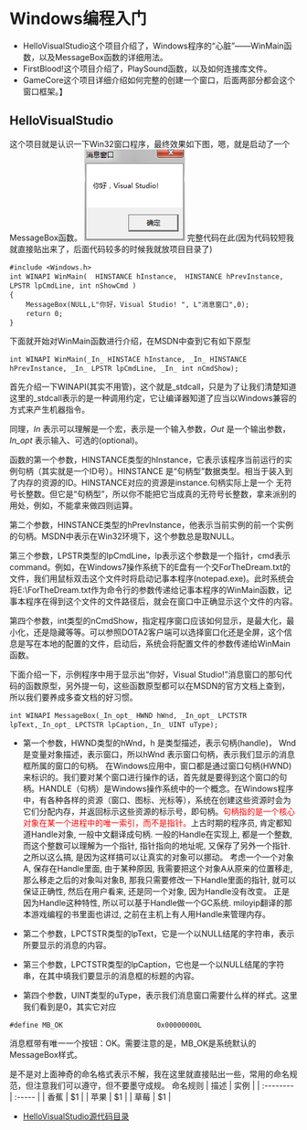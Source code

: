 # Windows编程入门
- HelloVisualStudio这个项目介绍了，Windows程序的“心脏”——WinMain函数，以及MessageBox函数的详细用法。
- FirstBlood!这个项目介绍了，PlaySound函数，以及如何连接库文件。
- GameCore这个项目详细介绍如何完整的创建一个窗口，后面两部分都会这个窗口框架。】

## HelloVisualStudio 
这个项目就是认识一下Win32窗口程序，最终效果如下图，嗯，就是启动了一个MessageBox函数。
![](./Images/HelloVisualStudio.png)
完整代码在此(因为代码较短我就直接贴出来了，后面代码较多的时候我就放项目目录了)
```
#include <Windows.h>
int WINAPI WinMain(  HINSTANCE hInstance,  HINSTANCE hPrevInstance,  LPSTR lpCmdLine, int nShowCmd )
{
	MessageBox(NULL,L"你好，Visual Studio! ", L"消息窗口",0);
	return 0;
}
```
下面就开始对WinMain函数进行介绍，在MSDN中查到它有如下原型
```
int WINAPI WinMain(_In_ HINSTACE hInstance, _In_ HINSTANCE hPrevInstance, _In_ LPSTR lpCmdLine, _In_ int nCmdShow);
```
首先介绍一下WINAPI(其实不用管)，这个就是_stdcall，只是为了让我们清楚知道这里的_stdcall表示的是一种调用约定，它让编译器知道了应当以Windows兼容的方式来产生机器指令。

同理，_In_ 表示可以理解是一个宏，表示是一个输入参数，_Out_ 是一个输出参数，_In_opt_ 表示输入、可选的(optional)。

函数的第一个参数，HINSTANCE类型的hInstance，它表示该程序当前运行的实例句柄（其实就是一个ID号）。HINSTANCE 是“句柄型”数据类型。相当于装入到了内存的资源的ID。HINSTANCE对应的资源是instance.句柄实际上是一个 无符号长整数。但它是“句柄型”，所以你不能把它当成真的无符号长整数，拿来派别的用处，例如，不能拿来做四则运算。

第二个参数，HINSTANCE类型的hPrevInstance，他表示当前实例的前一个实例的句柄。MSDN中表示在Win32环境下，这个参数总是取NULL。

第三个参数，LPSTR类型的lpCmdLine，lp表示这个参数是一个指针，cmd表示command。例如，在Windows7操作系统下的E盘有一个交ForTheDream.txt的文件，我们用鼠标双击这个文件时将启动记事本程序(notepad.exe)。此时系统会将E:\ForTheDream.txt作为命令行的参数传递给记事本程序的WinMain函数，记事本程序在得到这个文件的文件路径后，就会在窗口中正确显示这个文件的内容。

第四个参数，int类型的nCmdShow，指定程序窗口应该如何显示，是最大化，最小化，还是隐藏等等。可以参照DOTA2客户端可以选择窗口化还是全屏，这个信息是写在本地的配置的文件，启动后，系统会将配置文件的参数传递给WinMain函数。

下面介绍一下，示例程序中用于显示出“你好，Visual Studio!”消息窗口的那句代码的函数原型，另外提一句，这些函数原型都可以在MSDN的官方文档上查到，所以我们要养成多查文档的好习惯。
```
int WINAPI MessageBox(_In_opt_ HWND hWnd, _In_opt_ LPCTSTR lpText,_In_opt_ LPCTSTR lpCaption,_In_ UINT uType);
```
- 第一个参数，HWND类型的hWnd，h 是类型描述，表示句柄(handle)， Wnd 是变量对象描述，表示窗口，所以hWnd 表示窗口句柄，表示我们显示的消息框所属的窗口的句柄。 在Windows应用中，窗口都是通过窗口句柄(HWND)来标识的。我们要对某个窗口进行操作的话，首先就是要得到这个窗口的句柄。HANDLE（句柄）是Windows操作系统中的一个概念。在Windows程序中，有各种各样的资源（窗口、图标、光标等），系统在创建这些资源时会为它们分配内存，并返回标示这些资源的标示号，即句柄。<font color="red">句柄指的是一个核心对象在某一个进程中的唯一索引，而不是指针。</font>上古时期的程序员, 肯定都知道Handle对象, 一般中文翻译成句柄. 一般的Handle在实现上, 都是一个整数, 而这个整数可以理解为一个指针, 指针指向的地址呢, 又保存了另外一个指针. 之所以这么搞, 是因为这样搞可以让真实的对象可以挪动。
考虑一个一个对象A, 保存在Handle里面, 由于某种原因, 我需要把这个对象A从原来的位置移走, 那么移走之后的对象叫对象B, 那我只需要修改一下Handle里面的指针, 就可以保证正确性, 然后在用户看来, 还是同一个对象, 因为Handle没有改变。
正是因为Handle这种特性, 所以可以基于Handle做一个GC系统. miloyip翻译的那本游戏编程的书里面也讲过, 之前在主机上有人用Handle来管理内存。

- 第二个参数，LPCTSTR类型的lpText，它是一个以NULL结尾的字符串，表示所要显示的消息的内容。
- 第三个参数，LPCTSTR类型的lpCaption，它也是一个以NULL结尾的字符串，在其中填我们要显示的消息框的标题的内容。
- 第四个参数，UINT类型的uType，表示我们消息窗口需要什么样的样式。这里我们看到是0，其实它对应
```
#define MB_OK                       0x00000000L
```
消息框带有唯一一个按钮：OK。需要注意的是，MB_OK是系统默认的MessageBox样式。

是不是对上面神奇的命名格式表示不解，我在这里就直接贴出一些，常用的命名规范，但注意我们可以遵守，但不要墨守成规。
命名规则
| 描述       | 实例   |
| :--------   | :-----   |
| 香蕉        | $1      |
| 苹果        | $1      |
| 草莓        | $1      |



- [HelloVisualStudio源代码目录](https://github.com/xuyicpp/geme-beginner/tree/master/Windows%E6%B8%B8%E6%88%8F%E7%BC%96%E7%A8%8B%E4%B9%8B%E4%BB%8E%E9%9B%B6%E5%BC%80%E5%A7%8B/windows%E7%BC%96%E7%A8%8B%E5%85%A5%E9%97%A8/HelloVisualStudio/HelloVisualStudio)

